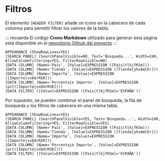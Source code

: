 ﻿---
Position: 3
---


# Filtros

El elemento `[HEADER FILTER]` añade un icono en la cabecera de cada columna para permitir filtrar los valores de la tabla.



::: recuerda
El código <strong>Crono Markdown</strong> utilizado para generar esta página está disponible en
el [repositorio Github del proyecto](https://github.com/bifacil/pad.crono.net/blob/master/markdown/tables/filters.md)
:::




``` data
APPEARANCE (ShowRowLines=YES)
[SEARCH PANEL] (SearchPanelVisible=NO, Text='Búsqueda...', Width=240, AllowColumnFiltering=YES, FilterRowVisible=NO)
[DATA COLUMN] (Name='País', [Value]=EXPRESSION ([País|tlkjfKSm]))
[DATA COLUMN] (Name='Tienda', [Value]=EXPRESSION ([Tienda|yhxAmCEr]))
[DATA COLUMN] (Name='Importe', [Value]=EXPRESSION ([Importe|vxbOrRSR]))
[DATA COLUMN] (Name='Porcentaje Importe', [Value]=EXPRESSION (pct([Importe|vxbOrRSR])))
[DATA FILTER] ([Value]=EXPRESSION ([País|tlkjfKSm]='ESPAÑA'))
```

Por supuesto, se pueden combinar el panel de búsqueda, la fila de búsqueda y los filtros de cabecera en una misma tabla.

``` data
APPEARANCE (ShowRowLines=YES)
[SEARCH PANEL] (SearchPanelVisible=YES, Text='Búsqueda...', Width=240, AllowColumnFiltering=YES, FilterRowVisible=YES)
[DATA COLUMN] (Name='País', [Value]=EXPRESSION ([País|tlkjfKSm]))
[DATA COLUMN] (Name='Tienda', [Value]=EXPRESSION ([Tienda|yhxAmCEr]))
[DATA COLUMN] (Name='Importe', [Value]=EXPRESSION ([Importe|vxbOrRSR]))
[DATA COLUMN] (Name='Porcentaje Importe', [Value]=EXPRESSION (pct([Importe|vxbOrRSR])))
[DATA FILTER] ([Value]=EXPRESSION ([País|tlkjfKSm]='ESPAÑA'))
```

